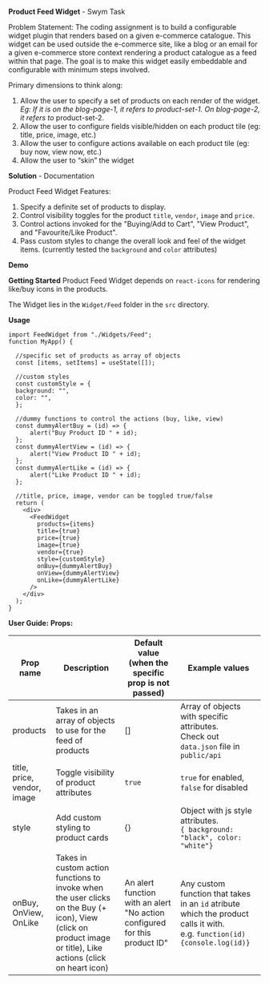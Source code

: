 **Product Feed Widget** - Swym Task

Problem Statement: The coding assignment is to build a configurable widget plugin that renders based on a given e-commerce catalogue. This widget can be used outside the e-commerce site, like a blog or an email for a given e-commerce store context rendering a product catalogue as a feed within that page. The goal is to make this widget easily embeddable and configurable with minimum steps involved.

Primary dimensions to think along:
1. Allow the user to specify a set of products on each render of the widget.
*Eg: If it is on the blog-page-1, it refers to product-set-1. On blog-page-2, it refers to* product-set-2.
2. Allow the user to configure fields visible/hidden on each product tile (eg: title, price, image, etc.)
3. Allow the user to configure actions available on each product tile (eg: buy now, view now, etc.)
4. Allow the user to “skin” the widget

**Solution** - Documentation

Product Feed Widget Features:
1. Specify a definite set of products to display.
2. Control visibility toggles for the product `title`, `vendor`, `image` and `price`.
3. Control actions invoked for the "Buying/Add to Cart", "View Product", and "Favourite/Like Product".
4. Pass custom styles to change the overall look and feel of the widget items. (currently tested the `background` and `color` attributes)

**Demo**

**Getting Started**
Product Feed Widget depends on `react-icons` for rendering like/buy icons in the products.

The Widget lies in the `Widget/Feed` folder in the `src` directory.

**Usage**

    import FeedWidget from "./Widgets/Feed";
    function MyApp() {
    
      //specific set of products as array of objects
      const [items, setItems] = useState([]);
      
      //custom styles
	  const customStyle = {
      background: "",
      color: "",
      };

	  //dummy functions to control the actions (buy, like, view)
	  const dummyAlertBuy = (id) => {
	      alert("Buy Product ID " + id);
      };
      const dummyAlertView = (id) => {
		  alert("View Product ID " + id);
	  };
	  const dummyAlertLike = (id) => {
		  alert("Like Product ID " + id);
	  };
    
	  //title, price, image, vendor can be toggled true/false
      return (
        <div>
          <FeedWidget
            products={items}
            title={true}
            price={true}
            image={true}
            vendor={true}
            style={customStyle}
            onBuy={dummyAlertBuy}
            onView={dummyAlertView}
            onLike={dummyAlertLike}
          />
        </div>
      );
    }
**User Guide:**
**Props:**

| Prop name                   | Description                                                                                                                                                | Default value (when the specific prop is not passed)                                                             | Example values                                                                                                            |
| --------------------------- | ---------------------------------------------------------------------------------------------------------------------------------------------------------- | -------------------------------------------------------------------------- | ------------------------------------------------------------------------------------------------------------------------- |
| products                    | Takes in an array of objects to use for the feed of products                                                                                               | []                                                                         | Array of objects with specific attributes.<br> Check out `data.json` file in `public/api`                                 |
| title, price, vendor, image | Toggle visibility of product attributes                                                                                                                    | `true`                                                                     | `true` for enabled, `false` for disabled                                                                                  |
| style                       | Add custom styling to product cards                                                                                                                        | {}                                                                         | Object with js style attributes. <br> `{ background: "black", color: "white"}`                                                     |
| onBuy, OnView, OnLike       | Takes in custom action functions to invoke when the user clicks on the Buy (+ icon), View (click on product image or title), Like actions (click on heart icon) | An alert function with an alert "No action configured for this product ID" | Any custom function that takes in an `id` atribute which the product calls it with. <br> e.g. `function(id){console.log(id)}` |
